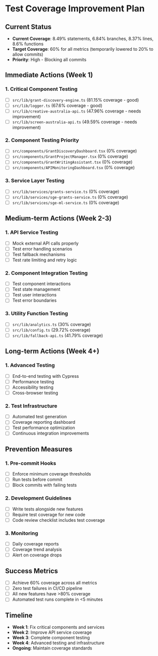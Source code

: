# Test Coverage Improvement Plan

## Current Status
- **Current Coverage**: 8.49% statements, 6.84% branches, 8.37% lines, 8.6% functions
- **Target Coverage**: 60% for all metrics (temporarily lowered to 20% to allow commits)
- **Priority**: High - Blocking all commits

## Immediate Actions (Week 1)

### 1. Critical Component Testing
- [ ] `src/lib/grant-discovery-engine.ts` (81.15% coverage - good)
- [ ] `src/lib/logger.ts` (67.6% coverage - good)
- [ ] `src/lib/creative-australia-api.ts` (47.96% coverage - needs improvement)
- [ ] `src/lib/screen-australia-api.ts` (49.59% coverage - needs improvement)

### 2. Component Testing Priority
- [ ] `src/components/GrantDiscoveryDashboard.tsx` (0% coverage)
- [ ] `src/components/GrantProjectManager.tsx` (0% coverage)
- [ ] `src/components/GrantWritingAssistant.tsx` (0% coverage)
- [ ] `src/components/APIMonitoringDashboard.tsx` (0% coverage)

### 3. Service Layer Testing
- [ ] `src/lib/services/grants-service.ts` (0% coverage)
- [ ] `src/lib/services/sge-grants-service.ts` (0% coverage)
- [ ] `src/lib/services/sge-ml-service.ts` (0% coverage)

## Medium-term Actions (Week 2-3)

### 1. API Service Testing
- [ ] Mock external API calls properly
- [ ] Test error handling scenarios
- [ ] Test fallback mechanisms
- [ ] Test rate limiting and retry logic

### 2. Component Integration Testing
- [ ] Test component interactions
- [ ] Test state management
- [ ] Test user interactions
- [ ] Test error boundaries

### 3. Utility Function Testing
- [ ] `src/lib/analytics.ts` (30% coverage)
- [ ] `src/lib/config.ts` (29.72% coverage)
- [ ] `src/lib/fallback-api.ts` (41.79% coverage)

## Long-term Actions (Week 4+)

### 1. Advanced Testing
- [ ] End-to-end testing with Cypress
- [ ] Performance testing
- [ ] Accessibility testing
- [ ] Cross-browser testing

### 2. Test Infrastructure
- [ ] Automated test generation
- [ ] Coverage reporting dashboard
- [ ] Test performance optimization
- [ ] Continuous integration improvements

## Prevention Measures

### 1. Pre-commit Hooks
- [ ] Enforce minimum coverage thresholds
- [ ] Run tests before commit
- [ ] Block commits with failing tests

### 2. Development Guidelines
- [ ] Write tests alongside new features
- [ ] Require test coverage for new code
- [ ] Code review checklist includes test coverage

### 3. Monitoring
- [ ] Daily coverage reports
- [ ] Coverage trend analysis
- [ ] Alert on coverage drops

## Success Metrics
- [ ] Achieve 60% coverage across all metrics
- [ ] Zero test failures in CI/CD pipeline
- [ ] All new features have >80% coverage
- [ ] Automated test runs complete in <5 minutes

## Timeline
- **Week 1**: Fix critical components and services
- **Week 2**: Improve API service coverage
- **Week 3**: Complete component testing
- **Week 4**: Advanced testing and infrastructure
- **Ongoing**: Maintain coverage standards
